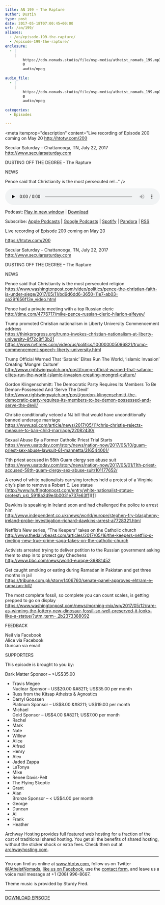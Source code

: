 ```yaml
---
title: AN 199 – The Rapture
author: Dustin
type: post
date: 2017-05-18T07:00:45+00:00
url: /an/199/
aliases:
  - /an/episode-199-the-rapture/
  - /episode-199-the-rapture/
enclosure:
  - |
    |
        https://cdn.nomads.studio/file/nsp-media/atheist_nomads_199.mp3
        0
        audio/mpeg
        
audio_file:
  - |
    |
        https://cdn.nomads.studio/file/nsp-media/atheist_nomads_199.mp3
        0
        audio/mpeg
        
categories:
  - Episodes

---
```

<div itemscope itemtype="http://schema.org/AudioObject">
  <meta itemprop="name" content="Episode 199 &#8211; The Rapture" />
  
  <meta itemprop="uploadDate" content="2017-05-18T01:00:45-06:00" />
  
  <meta itemprop="encodingFormat" content="audio/mpeg" />
  
  <meta itemprop="description" content="Live recording of Episode 200 coming on May 20
http://htotw.com/200

Secular Saturday - Chattanooga, TN, July 22, 2017
http://www.secularsaturday.com

DUSTING OFF THE DEGREE - The Rapture

NEWS

Pence said that Christianity is the most persecuted rel..." />
  
  <meta itemprop="contentUrl" content="https://dts.podtrac.com/redirect.mp3/cdn.nomads.studio/file/nsp-media/atheist_nomads_199.mp3" />
  </p> 
  
  <div class="powerpress_player" id="powerpress_player_8463">
    <audio class="wp-audio-shortcode" id="audio-1552-207" preload="none" style="width: 100%;" controls="controls"><source type="audio/mpeg" src="https://dts.podtrac.com/redirect.mp3/cdn.nomads.studio/file/nsp-media/atheist_nomads_199.mp3?_=207" /><a href="https://dts.podtrac.com/redirect.mp3/cdn.nomads.studio/file/nsp-media/atheist_nomads_199.mp3">https://dts.podtrac.com/redirect.mp3/cdn.nomads.studio/file/nsp-media/atheist_nomads_199.mp3</a></audio>
  </div>
</div>

<p class="powerpress_links powerpress_links_mp3">
  Podcast: <a href="https://dts.podtrac.com/redirect.mp3/cdn.nomads.studio/file/nsp-media/atheist_nomads_199.mp3" class="powerpress_link_pinw" target="_blank" title="Play in new window" onclick="return powerpress_pinw('https://htotw.com/?powerpress_pinw=1552-podcast');" rel="nofollow">Play in new window</a> | <a href="https://dts.podtrac.com/redirect.mp3/cdn.nomads.studio/file/nsp-media/atheist_nomads_199.mp3" class="powerpress_link_d" title="Download" rel="nofollow" download="atheist_nomads_199.mp3">Download</a>
</p>

<p class="powerpress_links powerpress_subscribe_links">
  Subscribe: <a href="https://podcasts.apple.com/us/podcast/humanists-take-on-the-world/id530050098?mt=2&ls=1" class="powerpress_link_subscribe powerpress_link_subscribe_itunes" target="_blank" title="Subscribe on Apple Podcasts" rel="nofollow">Apple Podcasts</a> | <a href="https://www.google.com/podcasts?feed=aHR0cDovL2F0aGVpc3Rub21hZHMubGlic3luLmNvbS9yc3M%3D" class="powerpress_link_subscribe powerpress_link_subscribe_googleplay" target="_blank" title="Subscribe on Google Podcasts" rel="nofollow">Google Podcasts</a> | <a href="https://open.spotify.com/show/3LzK2xZGike6Tc1GEMtMbr?si=LieN9SNuTpq96smuaUsH8A" class="powerpress_link_subscribe powerpress_link_subscribe_spotify" target="_blank" title="Subscribe on Spotify" rel="nofollow">Spotify</a> | <a href="https://www.pandora.com/podcast/atheist-nomads/PC:10122?corr=62071012&part=ug" class="powerpress_link_subscribe powerpress_link_subscribe_pandora" target="_blank" title="Subscribe on Pandora" rel="nofollow">Pandora</a> | <a href="https://htotw.com/feed/podcast/" class="powerpress_link_subscribe powerpress_link_subscribe_rss" target="_blank" title="Subscribe via RSS" rel="nofollow">RSS</a>
</p>

<CENTER>
</CENTER>Live recording of Episode 200 coming on May 20

  
<https://htotw.com/200>

Secular Saturday &#8211; Chattanooga, TN, July 22, 2017  
<http://www.secularsaturday.com>

DUSTING OFF THE DEGREE &#8211; The Rapture

NEWS

Pence said that Christianity is the most persecuted religion  
<https://www.washingtonpost.com/video/politics/pence-the-christian-faith-is-under-siege/2017/05/11/bd9d6dd6-3650-11e7-ab03-aa29f656f13e_video.html>

Pence had a private meeting with a top Russian cleric  
<http://time.com/4776717/mike-pence-russian-cleric-hilarion-alfeyev/>

Trump promoted Christian nationalism in Liberty University Commencement address  
<https://thinkprogress.org/trump-invokes-christian-nationalism-at-liberty-university-8f72c8f13b21>  
<https://www.nytimes.com/video/us/politics/100000005096821/trump-commencement-speech-liberty-university.html>

Trump Official Warned That ‘Satanic’ Elites Run The World, ‘Islamic Invasion’ Creating ‘Mongrel Culture’  
<http://www.rightwingwatch.org/post/trump-official-warned-that-satanic-elites-run-the-world-islamic-invasion-creating-mongrel-culture/>

Gordon Klingenschmitt: The Democratic Party Requires Its Members To Be Demon-Possessed And ‘Serve The Devil’  
<http://www.rightwingwatch.org/post/gordon-klingenschmitt-the-democratic-party-requires-its-members-to-be-demon-possessed-and-serve-the-devil/>

Christie conditionally vetoed a NJ bill that would have unconditionally banned underage marriage  
<https://www.aol.com/article/news/2017/05/11/chris-christie-rejects-measure-to-ban-child-marriage/22082430/>

Sexual Abuse By a Former Catholic Priest Trial Starts  
<https://www.usatoday.com/story/news/nation-now/2017/05/10/guam-priest-sex-abuse-lawsuit-61-mannetta/316544001/>

11th priest accused in 58th Guam clergy sex abuse suit  
<https://www.usatoday.com/story/news/nation-now/2017/05/01/11th-priest-accused-58th-guam-clergy-sex-abuse-suit/101177652/>

A crowd of white nationalists carrying torches held a protest of a Virginia city&#8217;s plan to remove a Robert E. Lee statue  
[http://www.huffingtonpost.com/entry/white-nationalist-statue-protest\_us\_5918a2d9e4b0031e737e63f1][1]

Dawkins is speaking in Ireland soon and had challenged the police to arrest him  
<http://www.independent.co.uk/news/world/europe/stephen-fry-blasphemy-ireland-probe-investigation-richard-dawkins-arrest-a7728321.html>

Netflix&#8217;s New series, &#8220;The Keepers&#8221; takes on the Catholic church  
<http://www.thedailybeast.com/articles/2017/05/16/the-keepers-netflix-s-riveting-new-true-crime-saga-takes-on-the-catholic-church>

Activists arrested trying to deliver petition to the Russian government asking them to step in to protect gay Chechens  
<http://www.bbc.com/news/world-europe-39881452>

Get caught smoking or eating during Ramadan in Pakistan and get three months in jail  
<https://tribune.com.pk/story/1406760/senate-panel-approves-ehtram-e-ramazan-bill/>

The most complete fossil, so complete you can count scales, is getting prepped to go on display  
<https://www.washingtonpost.com/news/morning-mix/wp/2017/05/12/rare-as-winning-the-lottery-new-dinosaur-fossil-so-well-preserved-it-looks-like-a-statue/?utm_term=.2b2373388092>

FEEDBACK

Neil via Facebook  
Alice via Facebook  
Duncan via email

SUPPORTERS

This episode is brought to you by:

Dark Matter Sponsor &#8211; >US$35.00  
* Travis Megee  
Nuclear Sponsor &#8211; US$20.00 &#8211; US$35.00 per month  
* Russ from the Kitsap Atheists & Agnostics  
* Darryl Goossen  
Platinum Sponsor &#8211; US$8.00 &#8211; US$19.00 per month  
* Michael  
Gold Sponsor &#8211; US$4.00 &#8211; US$7.00 per month  
* Rachel  
* Mark  
* Nate  
* Willow  
* Alice  
* Alfred  
* Henry  
* Alex  
* Jaded Zappa  
* LaTonya  
* Mike  
* Renee Davis-Pelt  
* The Flying Skeptic  
* Grant  
* Alan  
Bronze Sponsor &#8211; < US$4.00 per month  
* George  
* Duncan  
* Al  
* Frank  
* Heather

Archway Hosting provides full featured web hosting for a fraction of the cost of traditional shared hosting. You get all the benefits of shared hosting, without the sticker shock or extra fees. Check them out at <a href="http://archwayhosting.com/" target="_blank" rel="noopener noreferrer">archwayhosting.com</a>.

<hr width="500" />

You can find us online at <a href="https://www.htotw.com/" target="_blank" rel="noopener noreferrer">www.htotw.com</a>, follow us on Twitter <a href="https://htotw.com/twitter" target="_blank" rel="noopener noreferrer">@AtheistNomads</a>, <a href="https://htotw.com/facebook" target="_blank" rel="noopener noreferrer">like us on Facebook</a>, use the [contact form](https://htotw.com/contact), and leave us a voice mail message at +1 (208) 996-8667.

Theme music is provided by Sturdy Fred.

<hr width="”500”" />

[DOWNLOAD EPISODE][2]

 [1]: http://www.huffingtonpost.com/entry/white-nationalist-statue-protest_us_5918a2d9e4b0031e737e63f1
 [2]: https://dts.podtrac.com/redirect.mp3/cdn.nomads.studio/file/nsp-media/atheist_nomads_199.mp3